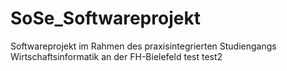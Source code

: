 # SoSe_Softwareprojekt
Softwareprojekt im Rahmen des praxisintegrierten Studiengangs Wirtschaftsinformatik an der FH-Bielefeld
test
test2